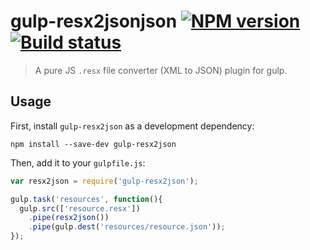# gulp-resx2jsonjson [![NPM version][npm-image]][npm-url] [![Build status][travis-image]][travis-url]

> A pure JS `.resx` file converter (XML to JSON) plugin for gulp.

## Usage

First, install `gulp-resx2json` as a development dependency:

```shell
npm install --save-dev gulp-resx2json
```

Then, add it to your `gulpfile.js`:

```javascript
var resx2json = require('gulp-resx2json');

gulp.task('resources', function(){
  gulp.src(['resource.resx'])
    .pipe(resx2json())
    .pipe(gulp.dest('resources/resource.json'));
});
```

[npm-image]: https://badge.fury.io/js/gulp-resx2json.svg
[npm-url]: https://npmjs.org/package/gulp-resx2json
[travis-image]: https://secure.travis-ci.org/toqueteos/gulp-resx2json.svg?branch=master
[travis-url]: http://travis-ci.org/toqueteos/gulp-resx2json
